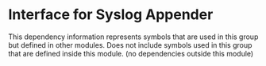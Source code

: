 
# Interface for Syslog Appender
This dependency information represents symbols that are used in this group but defined in other modules.  Does not include symbols used in this group that are defined inside this module.
(no dependencies outside this module)
